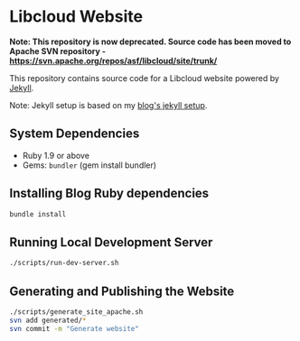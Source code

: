 # Libcloud Website

**Note: This repository is now deprecated. Source code has been moved to Apache
SVN repository - https://svn.apache.org/repos/asf/libcloud/site/trunk/**

This repository contains source code for a Libcloud website powered by
[Jekyll][1].

Note: Jekyll setup is based on my [blog's jekyll setup][2].

## System Dependencies

* Ruby 1.9 or above
* Gems: `bundler` (gem install bundler)

## Installing Blog Ruby dependencies

```bash
bundle install
```

## Running Local Development Server

```bash
./scripts/run-dev-server.sh
```

## Generating and Publishing the Website

```bash
./scripts/generate_site_apache.sh
svn add generated/*
svn commit -m "Generate website"
```

[1]: http://jekyllrb.com/
[2]: https://github.com/Kami/kami.github.com
